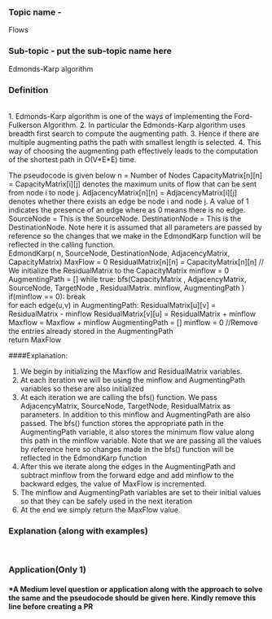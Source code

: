### Topic name -  
Flows

### Sub-topic - put the sub-topic name here
Edmonds-Karp algorithm
<br>

### Definition

<br>
1. Edmonds-Karp algorithm is one of the ways of implementing the Ford-Fulkerson Algorithm.
2. In particular the Edmonds-Karp algorithm uses breadth first search to compute the augmenting path.
3. Hence if there are multiple augmenting paths the path with smallest length is selected.
4. This way of choosing the augmenting path effectively leads to the computation of the shortest path in O(V*E*E) time.

The pseudocode is given below
n = Number of Nodes
CapacityMatrix[n][n] = CapacityMatrix[i][j] denotes the maximum units of flow that can be sent from node i to node j.
AdjacencyMatrix[n][n] = AdjacencyMatrix[i][j] denotes whether there exists an edge be node i and node j. A value of 1 indicates
                        the presence of an edge where as 0 means there is no edge.
SourceNode = This is the SourceNode.
DestinationNode = This is the DestinationNode.
Note here it is assumed that all parameters are passed by reference so the changes that we make in the EdmondKarp function will
be reflected in the calling function.  
EdmondKarp( n, SourceNode, DestinationNode, AdjacencyMatrix, CapacityMatrix)
    MaxFlow = 0
    ResidualMatrix[n][n] = CapacityMatrix[n][n]
    // We  initialize the ResidualMatrix to the CapacityMatrix
    minflow = 0
    AugmentingPath = []
    while true:
        bfs(CapacityMatrix , AdjacencyMatrix, SourceNode, TargetNode , ResidualMatrix. minflow, AugmentingPath )
        if(minflow == 0):
            break  
        for each edge(u,v) in AugmentingPath:
            ResidualMatrix[u][v] = ResidualMatrix - minflow
            ResidualMatrix[v][u] = ResidualMatrix + minflow
        Maxflow = Maxflow + minflow
        AugmentingPath = []
        minflow = 0
        //Remove the entries already stored in the AugmentingPath  
    return MaxFlow

####Explanation:
1. We begin by initializing the Maxflow and ResidualMatrix variables.
2. At each iteration we will be using the minflow and AugmentingPath variables so these are also initialized
3. At each iteration we are calling the bfs() function. We pass AdjacencyMatrix, SourceNode, TargetNode, ResidualMatrix as parameters. In addition to this minflow
and AugmentingPath are also passed. The bfs() function stores the appropriate path in the AugmentingPath variable, it also stores the minimum flow value along this
path in the minflow variable. Note that we are passing all the values by reference here so changes made in the bfs() function will be reflected in the EdmondKarp
function
4. After this we iterate along the edges in the AugmentingPath and subtract minflow from the forward edge and add minflow to the backward edges, the value of MaxFlow
is incremented.
5. The minflow and AugmentingPath variables are set to their initial values so that they can be safely used in the next iteration
6. At the end we simply return the MaxFlow value.




### Explanation (along with examples)

<br>

### Application(Only 1)
#### *A Medium level question or application along with the approach to solve the same and the pseudocode should be given here. Kindly remove this line before creating a PR

<br>
